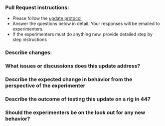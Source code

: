 ### Pull Request instructions:
- Please follow the [update protocol](https://github.com/AllenNeuralDynamics/aind-behavior-blog/wiki/Software-Update-Procedures)
- Answer the questions below in detail. Your responses will be emailed to experimenters. 
- If the experimenters must do anything new, provide detailed step by step instructions

### Describe changes:

### What issues or discussions does this update address?

### Describe the expected change in behavior from the perspective of the experimenter

### Describe the outcome of testing this update on a rig in 447

### Should the experimenters be on the look out for any new behavior?




